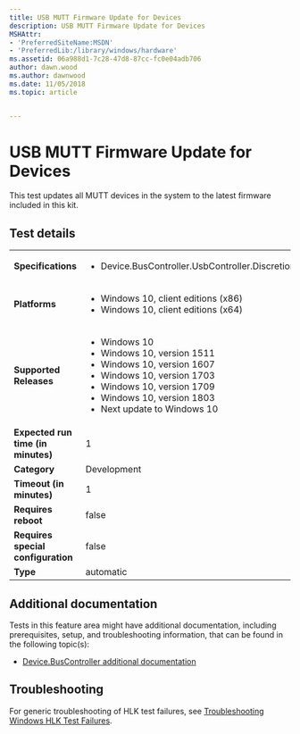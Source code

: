 ```yaml
---
title: USB MUTT Firmware Update for Devices
description: USB MUTT Firmware Update for Devices
MSHAttr:
- 'PreferredSiteName:MSDN'
- 'PreferredLib:/library/windows/hardware'
ms.assetid: 06a988d1-7c28-47d8-87cc-fc0e04adb706
author: dawn.wood
ms.author: dawnwood
ms.date: 11/05/2018
ms.topic: article


---
```


# <span id="p_hlk_test.d7f8441a-08da-43e1-8537-7fe02cf94d32"></span>USB MUTT Firmware Update for Devices


This test updates all MUTT devices in the system to the latest firmware included in this kit.

## Test details

|||
|---|---|
| **Specifications**  | <ul><li>Device.BusController.UsbController.Discretional</li></ul> |  
| **Platforms**   | <ul><li>Windows 10, client editions (x86)</li><li>Windows 10, client editions (x64)</li></ul> |
| **Supported Releases** | <ul><li>Windows 10</li><li>Windows 10, version 1511</li><li>Windows 10, version 1607</li><li>Windows 10, version 1703</li><li>Windows 10, version 1709</li><li>Windows 10, version 1803</li><li>Next update to Windows 10</li></ul> |
|**Expected run time (in minutes)**| 1 |
|**Category**| Development |
|**Timeout (in minutes)**| 1 |
|**Requires reboot**| false |
|**Requires special configuration**| false |
|**Type**| automatic |



## <span id="Additional_documentation"></span><span id="additional_documentation"></span><span id="ADDITIONAL_DOCUMENTATION"></span>Additional documentation


Tests in this feature area might have additional documentation, including prerequisites, setup, and troubleshooting information, that can be found in the following topic(s):

-   [Device.BusController additional documentation](device-buscontroller-additional-documentation.md)

## <span id="Troubleshooting"></span><span id="troubleshooting"></span><span id="TROUBLESHOOTING"></span>Troubleshooting


For generic troubleshooting of HLK test failures, see [Troubleshooting Windows HLK Test Failures](../user/troubleshooting-windows-hlk-test-failures.md).










